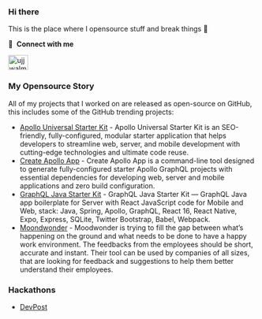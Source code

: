 ### Hi there

This is the place where I opensource stuff and break things :rofl:

🔗 &nbsp;**Connect with me**

<p align="left">
<a href="https://www.linkedin.com/in/ujjwalmairh/" target="blank"><img align="center" src="https://raw.githubusercontent.com/rahuldkjain/github-profile-readme-generator/master/src/images/icons/Social/linked-in-alt.svg" alt="ujjwalmairh" height="30" width="40" /></a>

### My Opensource Story

All of my projects that I worked on are released as open-source on GitHub, this includes some of the GitHub trending projects:

- [Apollo Universal Starter Kit](https://github.com/sysgears/apollo-universal-starter-kit) - Apollo Universal Starter Kit is an SEO-friendly, fully-configured, modular starter application that helps developers to streamline web, server, and mobile development with cutting-edge technologies and ultimate code reuse.
- [Create Apollo App](https://github.com/sysgears/create-apollo-app) - Create Apollo App is a command-line tool designed to generate fully-configured starter Apollo GraphQL projects with essential dependencies for developing web, server and mobile applications and zero build configuration.
- [GraphQL Java Starter Kit](https://github.com/sysgears/graphql-java-starter-kit) - GraphQL Java Starter Kit — GraphQL Java app boilerplate for Server with React JavaScript code for Mobile and Web, stack: Java, Spring, Apollo, GraphQL, React 16, React Native, Expo, Express, SQLite, Twitter Bootstrap, Babel, Webpack.
- [Moondwonder](https://github.com/mairh/moodwonder) - Moodwonder is trying to fill the gap between what’s happening on the ground and what needs to be done to have a happy work environment. The feedbacks from the employees should be short, accurate and instant. Their tool can be used by companies of all sizes, that are looking for feedback and suggestions to help them better understand their employees.

### Hackathons

- [DevPost](https://devpost.com/mairh)
